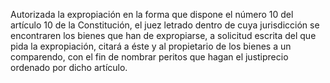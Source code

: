 Autorizada la expropiación en la forma que dispone el número 10 del artículo 10 de la Constitución, el juez letrado dentro de cuya jurisdicción se encontraren los bienes que han de expropiarse, a solicitud escrita del que pida la expropiación, citará a éste y al propietario de los bienes a un comparendo, con el fin de nombrar peritos que hagan el justiprecio ordenado por dicho artículo.